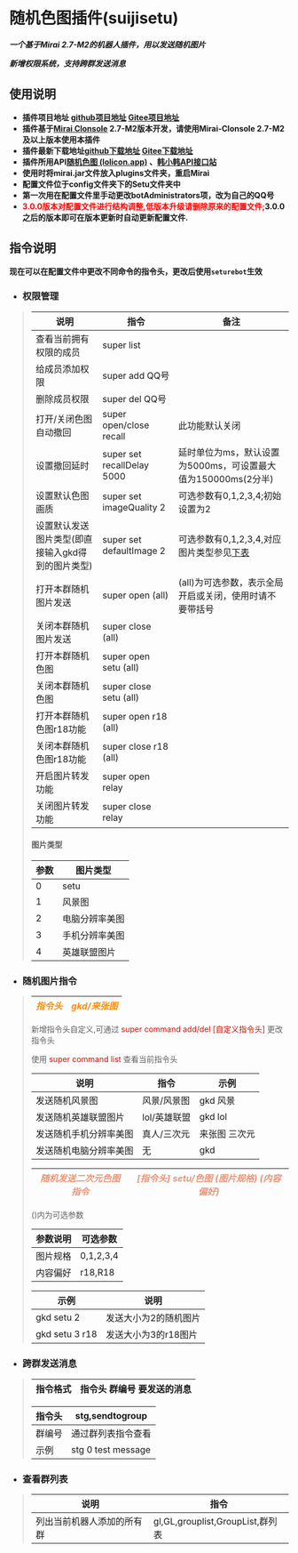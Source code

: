 # 随机色图插件(suijisetu)

***一个基于Mirai 2.7-M2的机器人插件，用以发送随机图片***

***新增权限系统，支持跨群发送消息***

## 使用说明

* **插件项目地址 [github项目地址](https://github.com/Ycituss/suijisetu)  [Gitee项目地址](https://gitee.com/ycycycc123/suijisetu)**
* **插件基于[Mirai Clonsole](https://github.com/mamoe/mirai-clonsole) 2.7-M2版本开发，请使用Mirai-Clonsole 2.7-M2及以上版本使用本插件**
* **插件最新下载地址[github下载地址](https://github.com/Ycituss/suijisetu/releases)     [Gitee下载地址](https://gitee.com/ycycycc123/suijisetu/releases/1.0.0)**
* **插件所用API[随机色图 (lolicon.app)](https://api.lolicon.app/#/setu) 、[韩小韩API接口站](https://api.vvhan.com/)**
* **使用时将mirai.jar文件放入plugins文件夹，重启Mirai**
* **配置文件位于config文件夹下的Setu文件夹中**
* **第一次用在配置文件里手动更改botAdministrators项，改为自己的QQ号**
* **<font color=red>3.0.0版本对配置文件进行结构调整,低版本升级请删除原来的配置文件;</font>3.0.0之后的版本即可在版本更新时自动更新配置文件.**

## 指令说明

**现在可以在配置文件中更改不同命令的指令头，更改后使用`seturebot`生效**

- ### **权限管理**
>说明|指令|备注
>---|---|---
> 查看当前拥有权限的成员|super list|
> 给成员添加权限|super add QQ号|
> 删除成员权限|super del QQ号|
> 打开/关闭色图自动撤回|super open/close recall|此功能默认关闭
> 设置撤回延时|super set recallDelay 5000|延时单位为ms，默认设置为5000ms，可设置最大值为150000ms(2分半) 
> 设置默认色图画质|super set imageQuality 2|可选参数有0,1,2,3,4;初始设置为2
> 设置默认发送图片类型(即直接输入gkd得到的图片类型)|super set defaultImage 2|可选参数有0,1,2,3,4,对应图片类型参见<a href="#图片类型">下表</a>
> 打开本群随机图片发送|super open (all)|(all)为可选参数，表示全局开启或关闭，使用时请不要带括号
> 关闭本群随机图片发送|super close (all)
> 打开本群随机色图|super open setu (all)
> 关闭本群随机色图|super close setu (all)
> 打开本群随机色图r18功能|super open r18 (all)|
> 关闭本群随机色图r18功能|super close r18 (all)|
> 开启图片转发功能|super open relay|
> 关闭图片转发功能|super close relay|
> 
> 
> <h4 id="图片类型">图片类型</h4>
>
> 参数|图片类型
> ---|---
> 0|setu
> 1|风景图
> 2|电脑分辨率美图
> 3|手机分辨率美图
> 4|英雄联盟图片

- ### **随机图片指令**
><font color=Darkorange>*指令头*</font>|<font color=Darkorange>*gkd/来张图*</font>
> ---|---
> 
> 新增指令头自定义,可通过
> <font color=Darkblu>super  command  add/del  [自定义指令头]</font>
> 更改指令头
> 
> 使用
> <font color=Darkblu>super  command  list</font>
> 查看当前指令头
> 
>说明|指令|示例
> ---|---|---
> 发送随机风景图|风景/风景图|gkd 风景
> 发送随机英雄联盟图片|lol/英雄联盟|gkd lol
> 发送随机手机分辨率美图|真人/三次元|来张图 三次元
> 发送随机电脑分辨率美图|无|gkd
> 
> <font color=DarkSalmon>*随机发送二次元色图指令*</font>|<font color=DarkSalmon>*[指令头] setu/色图 (图片规格) (内容偏好)*</font>
> ---|---
> 
> ()内为可选参数
> 
> 参数说明|可选参数|
> ---|---
> 图片规格|0,1,2,3,4
> 内容偏好|r18,R18
> 
> 示例|说明
> ---|---
> gkd setu 2|发送大小为2的随机图片
> gkd setu 3 r18|发送大小为3的r18图片

- ### **跨群发送消息**
>指令格式|指令头 群编号 要发送的消息
> ---|---
> 
> 指令头|stg,sendtogroup
> ---|---
> 群编号|通过群列表指令查看
> 示例|stg 0 test message

- ### **查看群列表**
>说明|指令
>---|---
> 列出当前机器人添加的所有群|gl,GL,grouplist,GroupList,群列表